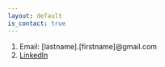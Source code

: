 ```yaml
---
layout: default
is_contact: true
---
```


1. Email: [lastname].[firstname]@gmail.com
2. [LinkedIn](https://www.linkedin.com/in/saumyasahai/)
